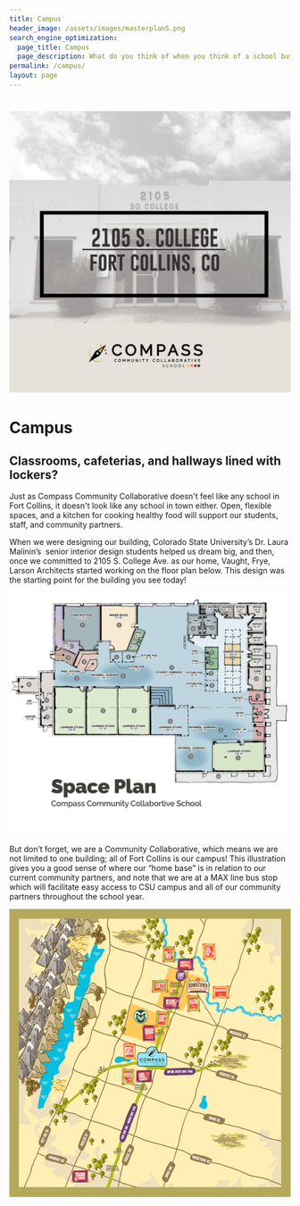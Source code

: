 ```yaml
---
title: Campus
header_image: /assets/images/masterplan5.png
search_engine_optimization:
  page_title: Campus
  page_description: What do you think of when you think of a school building?
permalink: /campus/
layout: page
---
```


# ![](/assets/images/ccc-big-things-are-coming-1.jpg)

# Campus

## Classrooms, cafeterias, and hallways lined with lockers?

Just as Compass Community Collaborative doesn't feel like any school in Fort Collins, it doesn't look like any school in town either. Open, flexible spaces, and a kitchen for cooking healthy food will support our students, staff, and community partners.

When we were designing our building, Colorado State University’s Dr. Laura Malinin’s &nbsp;senior interior design students helped us dream big, and then, once we committed to 2105 S. College Ave. as our home, Vaught, Frye, Larson Architects started working on the floor plan below. This design was the starting point for the building you see today!&nbsp;

![](/assets/images/versions/blog-post-image-space-plan---x----1800-1551x---.jpg)

But don’t forget, we are a Community Collaborative, which means we are not limited to one building; all of Fort Collins is our campus! This illustration gives you a good sense of where our “home base” is in relation to our current community partners, and note that we are at a MAX line bus stop which will facilitate easy access to CSU campus and all of our community partners throughout the school year.

![](/assets/images/versions/ccc-fort-collins-map-v2---x----2637-2700x---.jpg)